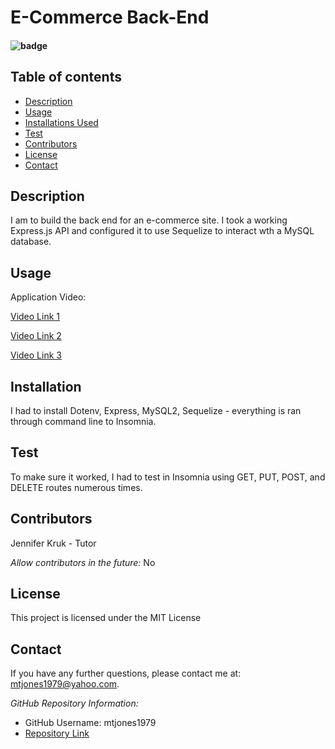 # E-Commerce Back-End

  #### ![badge](https://img.shields.io/badge/License-MIT-blue.svg)
  
  ## Table of contents
  
  * [Description](#Description)
  * [Usage](#Usage)
  * [Installations Used](#Installation)
  * [Test](#Test)
  * [Contributors](#Contributors)
  * [License](#License)
  * [Contact](#Contact) 
  
  ## Description 
  I am to build the back end for an e-commerce site. I took a working Express.js API and configured it to use Sequelize to interact wth a MySQL database.

  ## Usage
  Application Video:
  
  [Video Link 1](https://drive.google.com/file/d/1xTqJr9OcnK0hjUQP-wPFuApVegCb_mXe/preview)
  
  [Video Link 2](https://drive.google.com/file/d/1xtP-EiwjEBKNr5E4jUG4S2WW8H8shq0L/preview)
  
  [Video Link 3](https://drive.google.com/file/d/1L1RyvvXLcySZaCsEiR_cauL477Q7xQHW/preview)

  ## Installation
  I had to install Dotenv, Express, MySQL2, Sequelize - everything is ran through command line to Insomnia.

  ## Test
   To make sure it worked, I had to test in Insomnia using GET, PUT, POST, and DELETE routes numerous times.
  
  ## Contributors
  Jennifer Kruk - Tutor
  
  *Allow contributors in the future:* 
  No
  
  ## License
  This project is licensed under the MIT License
    
  ## Contact
  If you have any further questions, please contact me at: mtjones1979@yahoo.com.
    
  *GitHub Repository Information:*
  * GitHub Username: mtjones1979
  * [Repository Link](https://github.com/mtjones1979/E-Commerce-Back-End)
  